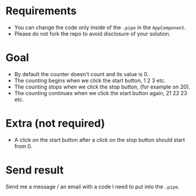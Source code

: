 # Requirements
* You can change the code only inside of the `.pipe` in the `AppComponent`.
* Please do not fork the repo to avoid disclosure of your solution.

# Goal

* By default the counter doesn't count and its value is 0.
* The counting begins when we click the start button, 1 2 3 etc.
* The counting stops when we click the stop button, (for example on 20).
* The counting continues when we click the start button again, 21 22 23 etc.

# Extra (not required)

* A click on the start button after a click on the stop button should start from 0.

# Send result

Send me a message / an email with a code I need to put into the `.pipe`.
